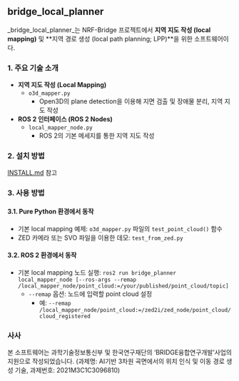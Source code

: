 ## bridge_local_planner

_bridge_local_planner_는 NRF-Bridge 프로젝트에서 **지역 지도 작성 (local mapping)** 및 **지역 경로 생성 (local path planning; LPP)**을 위한 소프트웨어이다.



### 1. 주요 기술 소개
* **지역 지도 작성 (Local Mapping)**
  * `o3d_mapper.py`
    * Open3D의 plane detection을 이용해 지면 검출 및 장애물 분리, 지역 지도 작성
* **ROS 2 인터페이스 (ROS 2 Nodes)**
  * `local_mapper_node.py`
    * ROS 2의 기본 메세지를 통한 지역 지도 작성



### 2. 설치 방법
[INSTALL.md](INSTALL.md) 참고



### 3. 사용 방법
#### 3.1. Pure Python 환경에서 동작
* 기본 local mapping 예제: `o3d_mapper.py` 파일의 `test_point_cloud()` 함수
* ZED 카메라 또는 SVO 파일을 이용한 데모: `test_from_zed.py`



#### 3.2. ROS 2 환경에서 동작
* 기본 local mapping 노드 실행: `ros2 run bridge_planner local_mapper_node [--ros-args --remap /local_mapper_node/point_cloud:=/your/published/point_cloud/topic]`
  * `--remap` 옵션:  노드에 입력할 point cloud 설정
    * 예: `--remap /local_mapper_node/point_cloud:=/zed2i/zed_node/point_cloud/cloud_registered`



### 사사
본 소프트웨어는 과학기술정보통신부 및 한국연구재단의 ‘BRIDGE융합연구개발’사업의 지원으로 작성되었습니다. (과제명: AI기반 3차원 곡면에서의 위치 인식 및 이동 경로 생성 기술, 과제번호: 2021M3C1C3096810)